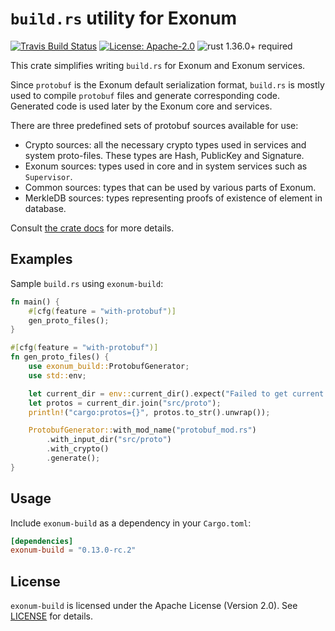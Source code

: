 # `build.rs` utility for Exonum

[![Travis Build Status](https://img.shields.io/travis/exonum/exonum/master.svg?label=Linux%20Build)](https://travis-ci.com/exonum/exonum)
[![License: Apache-2.0](https://img.shields.io/github/license/exonum/exonum.svg)](https://github.com/exonum/exonum/blob/master/LICENSE)
![rust 1.36.0+ required](https://img.shields.io/badge/rust-1.36.0+-blue.svg?label=Required%20Rust)

This crate simplifies writing `build.rs` for Exonum and Exonum services.

Since `protobuf` is the Exonum default serialization format, `build.rs` is
mostly used to compile `protobuf` files and generate corresponding code.
Generated code is used later by the Exonum core and services.

There are three predefined sets of protobuf sources available for use:

- Crypto sources: all the necessary crypto types used in services
  and system proto-files. These types are Hash, PublicKey and Signature.
- Exonum sources: types used in core and in system services such
  as `Supervisor`.
- Common sources: types that can be used by various parts of Exonum.
- MerkleDB sources: types representing proofs of existence of element
  in database.

Consult [the crate docs](https://docs.rs/exonum-build) for more details.

## Examples

Sample `build.rs` using `exonum-build`:

```rust
fn main() {
    #[cfg(feature = "with-protobuf")]
    gen_proto_files();
}

#[cfg(feature = "with-protobuf")]
fn gen_proto_files() {
    use exonum_build::ProtobufGenerator;
    use std::env;

    let current_dir = env::current_dir().expect("Failed to get current dir.");
    let protos = current_dir.join("src/proto");
    println!("cargo:protos={}", protos.to_str().unwrap());

    ProtobufGenerator::with_mod_name("protobuf_mod.rs")
        .with_input_dir("src/proto")
        .with_crypto()
        .generate();
}
```

## Usage

Include `exonum-build` as a dependency in your `Cargo.toml`:

```toml
[dependencies]
exonum-build = "0.13.0-rc.2"
```

## License

`exonum-build` is licensed under the Apache License (Version 2.0).
See [LICENSE](LICENSE) for details.
